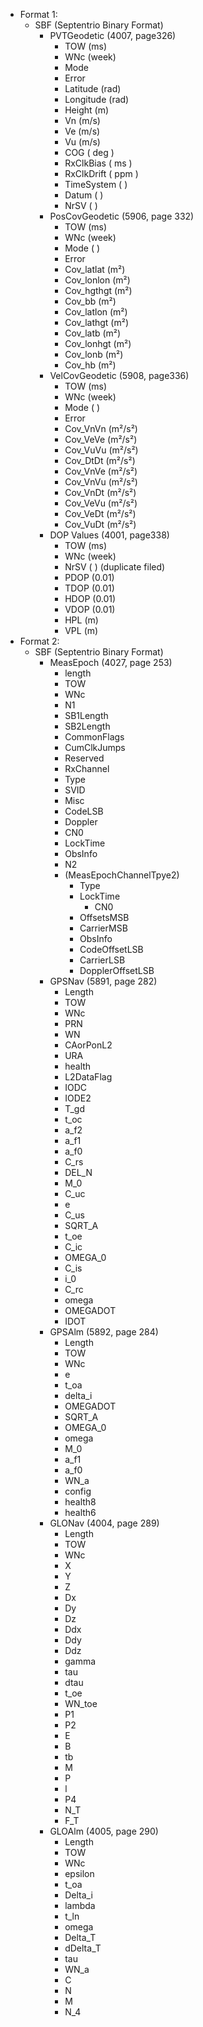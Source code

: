 - Format 1:
	- SBF (Septentrio Binary Format)
		- PVTGeodetic (4007, page326)
			- TOW (ms)
			- WNc (week)
			- Mode
			- Error
			- Latitude (rad)
			- Longitude (rad)
			- Height (m)
			- Vn  (m/s)
			- Ve  (m/s)
			- Vu  (m/s)
			- COG ( deg )
			- RxClkBias ( ms )
			- RxClkDrift ( ppm )
			- TimeSystem (   )
			- Datum (   )
			- NrSV (   )
		- PosCovGeodetic (5906, page 332)
			- TOW   (ms)
			- WNc   (week)
			- Mode  (   )
			- Error
			- Cov_latlat   (m²)
			- Cov_lonlon  (m²)
			- Cov_hgthgt  (m²)
			- Cov_bb   (m²)
			- Cov_latlon (m²)
			- Cov_lathgt (m²)
			- Cov_latb (m²)
			- Cov_lonhgt (m²)
			- Cov_lonb (m²)
			- Cov_hb (m²)
		- VelCovGeodetic (5908, page336)
			- TOW (ms)
			- WNc (week)
			- Mode (   )
			- Error
			- Cov_VnVn (m²/s²)
			- Cov_VeVe (m²/s²)
			- Cov_VuVu (m²/s²)
			- Cov_DtDt  (m²/s²)
			- Cov_VnVe (m²/s²)
			- Cov_VnVu (m²/s²)
			- Cov_VnDt (m²/s²)
			- Cov_VeVu (m²/s²)
			- Cov_VeDt (m²/s²)
			- Cov_VuDt (m²/s²)
		- DOP Values (4001, page338)
			- TOW (ms)
			- WNc (week)
			- NrSV (   ) (duplicate filed)
			- PDOP (0.01)
			- TDOP (0.01)
			- HDOP (0.01)
			- VDOP (0.01)
			- HPL (m)
			- VPL (m)
- Format 2:
	- SBF (Septentrio Binary Format)
		- MeasEpoch (4027, page 253)
			- length
			- TOW
			- WNc
			- N1
			- SB1Length
			- SB2Length
			- CommonFlags
			- CumClkJumps
			- Reserved
			- RxChannel
			- Type
			- SVID
			- Misc
			- CodeLSB
			- Doppler
			- CN0
			- LockTime
			- ObsInfo
			- N2
			- (MeasEpochChannelTpye2)
				- Type
				- LockTime
					- CN0
				- OffsetsMSB
				- CarrierMSB
				- ObsInfo
				- CodeOffsetLSB
				- CarrierLSB
				- DopplerOffsetLSB
		- GPSNav (5891, page 282)
			- Length
			- TOW
			- WNc
			- PRN
			- WN
			- CAorPonL2
			- URA
			- health
			- L2DataFlag
			- IODC
			- IODE2
			- T_gd
			- t_oc
			- a_f2
			- a_f1
			- a_f0
			- C_rs
			- DEL_N
			- M_0
			- C_uc
			- e
			- C_us
			- SQRT_A
			- t_oe
			- C_ic
			- OMEGA_0
			- C_is
			- i_0
			- C_rc
			- omega
			- OMEGADOT
			- IDOT
		- GPSAlm (5892, page 284)
			- Length
			- TOW
			- WNc
			- e
			- t_oa
			- delta_i
			- OMEGADOT
			- SQRT_A
			- OMEGA_0
			- omega
			- M_0
			- a_f1
			- a_f0
			- WN_a
			- config
			- health8
			- health6
		- GLONav (4004, page 289)
			- Length
			- TOW
			- WNc
			- X
			- Y
			- Z
			- Dx
			- Dy
			- Dz
			- Ddx
			- Ddy
			- Ddz
			- gamma
			- tau
			- dtau
			- t_oe
			- WN_toe
			- P1
			- P2
			- E
			- B
			- tb
			- M
			- P
			- l
			- P4
			- N_T
			- F_T
		- GLOAlm (4005, page 290)
			- Length
			- TOW
			- WNc
			- epsilon
			- t_oa
			- Delta_i
			- lambda
			- t_ln
			- omega
			- Delta_T
			- dDelta_T
			- tau
			- WN_a
			- C
			- N
			- M
			- N_4